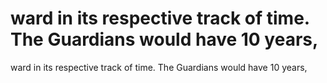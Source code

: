 # ward in its respective track of time. The Guardians would have 10 years,

ward in its respective track of time. The Guardians would have 10 years,